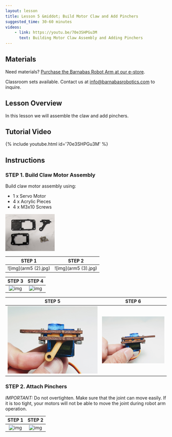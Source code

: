 ```yaml
---
layout: lesson
title: Lesson 5 &middot; Build Motor Claw and Add Pinchers
suggested_time: 30-60 minutes
videos:
    - link: https://youtu.be/70e3SHPGu3M
      text: Building Motor Claw Assembly and Adding Pinchers
---
```


## Materials

Need materials?  [Purchase the Barnabas Robot Arm at our e-store](https://shop.barnabasrobotics.com/collections/classroom-robotics-kits/products/barnabas-arduino-compatible-robot-arm-kit-with-joystick-control-ages-11).  

Classroom sets available.  Contact us at info@barnabasrobotics.com to inquire. 

## Lesson Overview

In this lesson we will assemble the claw and add pinchers.

## Tutorial Video

{% include youtube.html id='70e3SHPGu3M' %}


## Instructions

### STEP 1. Build Claw Motor Assembly

Build claw motor assembly using:

- 1 x Servo Motor
- 4 x Acrylic Pieces
- 4 x M3x10 Screws

<img src="arm5 (1).jpg" style="zoom:15%;" class="image center" />



|        STEP 1        |        STEP 2        |
| :------------------: | :------------------: |
| ![img](arm5 (2).jpg) | ![img](arm5 (3).jpg) |

|                            STEP 3                            |                            STEP 4                            |
| :----------------------------------------------------------: | :----------------------------------------------------------: |
| ![img](file://C:/Users/edwar/Documents/dev/Barnabas-Instructors-Guide/lessons/_robot_arm_acrylic/05/arm5%20(4).jpg?lastModify=1756839011) | ![img](file://C:/Users/edwar/Documents/dev/Barnabas-Instructors-Guide/lessons/_robot_arm_acrylic/05/arm5%20(3).jpg?lastModify=1756839011) |

|                            STEP 5                            |                            STEP 6                            |
| :----------------------------------------------------------: | :----------------------------------------------------------: |
| <img src="claw2 (8).jpg" style="zoom:75%;" class="image center" /> | <img src="claw2 (10).jpg" style="zoom:50%;" class="image center" /> |

### STEP 2. Attach Pinchers

*IMPORTANT:* Do not overtighten.  Make sure that the joint can move easily.  If it is too tight, your motors will not be able to move the joint during robot arm operation.

|                            STEP 1                            |                            STEP 2                            |
| :----------------------------------------------------------: | :----------------------------------------------------------: |
| ![img](file://C:/Users/edwar/Documents/dev/Barnabas-Instructors-Guide/lessons/_robot_arm_acrylic/05/arm5%20(5).jpg?lastModify=1756839011) | ![img](file://C:/Users/edwar/Documents/dev/Barnabas-Instructors-Guide/lessons/_robot_arm_acrylic/05/arm5%20(6).jpg?lastModify=1756839011) |
